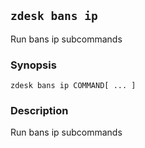 ## `zdesk bans ip`

Run bans ip subcommands

### Synopsis

    zdesk bans ip COMMAND[ ... ]

### Description

Run bans ip subcommands

